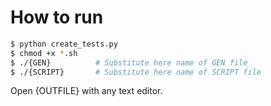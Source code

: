 # How to run
```bash
$ python create_tests.py
$ chmod +x *.sh
$ ./{GEN}          # Substitute here name of GEN file
$ ./{SCRIPT}       # Substitute here name of SCRIPT file
```
Open {OUTFILE} with any text editor.
